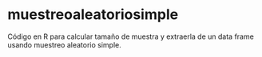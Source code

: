 # muestreoaleatoriosimple
Código en R para calcular tamaño de muestra y extraerla de un data frame usando muestreo aleatorio simple.  
